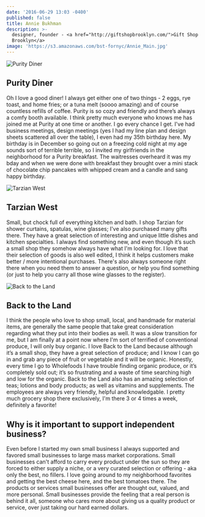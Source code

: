 ```yaml
---
date: '2016-06-29 13:03 -0400'
published: false
title: Annie Bukhman
description: >-
  designer, founder - <a href="http://giftshopbrooklyn.com/">Gift Shop
  Brooklyn</a>
image: 'https://s3.amazonaws.com/bst-fornyc/Annie_Main.jpg'
---
```

![Purity Diner](https://s3.amazonaws.com/bst-fornyc/Annie_PurityDiner.jpg)
## Purity Diner

Oh I love a good diner! I always get either one of two things -  2 eggs, rye toast, and home fries; or a tuna melt (soooo amazing) and of course countless refills of coffee. Purity is so cozy and friendly and there’s always a comfy booth available. I think pretty much everyone who knows me has joined me at Purity at one time or another. I go every chance I get. I've had business meetings, design meetings (yes I had my line plan and design sheets scattered all over the table), I even had my 35th birthday here. My birthday is in December so going out on a freezing cold night at my age sounds sort of terrible terrible, so I invited my girlfriends in the neighborhood for a Purity breakfast. The waitresses overheard it was my bday and when we were done with breakfast they brought over a mini stack of chocolate chip pancakes with whipped cream and a candle and sang happy birthday. 

![Tarzian West](https://s3.amazonaws.com/bst-fornyc/Annie_TarzianWest.jpg)
## Tarzian West 

Small, but chock full of everything kitchen and bath. I shop Tarzian for shower curtains, spatulas, wine glasses;  I've also purchased many gifts there. They have a great selection of interesting and unique little dishes and kitchen specialties. I always find something new, and even though it’s such a small shop they somehow always have what I'm looking for. I love that their selection of goods is also well edited, I think it helps customers make better / more intentional purchases.  There's also always someone right there when you need them to answer a question, or help you find something (or just to help you carry all those wine glasses to the register).

![Back to the Land](https://s3.amazonaws.com/bst-fornyc/Annie_Back%20to%20the%20land.jpg)
## Back to the Land

I think the people who love to shop small, local, and handmade for material items, are generally the same people that take great consideration regarding what they put into their bodies as well.  It was a slow transition for me, but I am finally at a point now where I'm sort of terrified of conventional produce, I will only buy organic. I love Back to the Land because although it’s a small shop, they have a great selection of produce; and I know I can go in and grab any piece of fruit or vegetable and it will be organic. Honestly, every time I go to Wholefoods I have trouble finding organic produce, or it’s completely sold out; it’s so frustrating and a waste of time searching high and low for the organic.  Back to the Land also has an amazing selection of teas; lotions and body products; as well as vitamins and supplements. The employees are always very friendly, helpful and knowledgable. I pretty much grocery shop there exclusively, I'm there 3 or 4 times a week, definitely a favorite!

## Why is it important to support independent business?

Even before I started my own small business I always supported and favored small businesses to large mass market corporations. Small businesses can't afford to carry every product under the sun so they are forced to either supply a niche, or a very curated selection or offering - aka only the best, no fillers. I love going around to my neighborhood favorites and getting the best cheese here, and the best tomatoes there. The products or services small businesses offer are thought out, valued, and more personal. Small businesses provide the feeling that a real person is behind it all, someone who cares more about giving us a quality product or service, over just taking our hard earned dollars. 